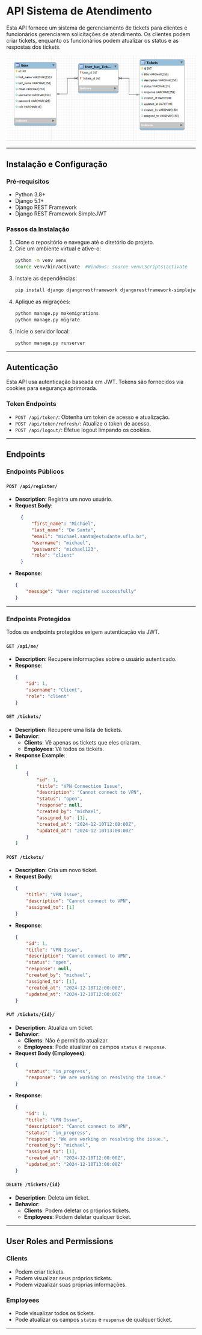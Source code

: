 # API Sistema de Atendimento

Esta API fornece um sistema de gerenciamento de tickets para clientes e funcionários gerenciarem solicitações de atendimento. Os clientes podem criar tickets, enquanto os funcionários podem atualizar os status e as respostas dos tickets.

![alt text](image.png)

---

## Instalação e Configuração

### Pré-requisitos
- Python 3.8+
- Django 5.1+
- Django REST Framework
- Django REST Framework SimpleJWT

### Passos da Instalação
1. Clone o repositório e navegue até o diretório do projeto.
2. Crie um ambiente virtual e ative-o:
   ```bash
   python -m venv venv
   source venv/bin/activate  #Windows: source venv\Scripts\activate
   ```
3. Instale as dependências:
   ```bash
   pip install django djangorestframework djangorestframework-simplejwt
   ```
4. Aplique as migrações:
   ```bash
   python manage.py makemigrations
   python manage.py migrate
   ```
5. Inicie o servidor local:
   ```bash
   python manage.py runserver
   ```

---

## Autenticação

Esta API usa autenticação baseada em JWT. Tokens são fornecidos via cookies para segurança aprimorada.

### Token Endpoints
- `POST /api/token/`: Obtenha um token de acesso e atualização.
- `POST /api/token/refresh/`: Atualize o token de acesso.
- `POST /api/logout/`: Efetue logout limpando os cookies.

---

## Endpoints

### Endpoints Públicos

#### `POST /api/register/`
- **Description**: Registra um novo usuário.
- **Request Body**:
  ```json
    {
        "first_name": "Michael",
        "last_name": "De Santa",
        "email": "michael.santa@estudante.ufla.br",
        "username": "michael",
        "password": "michael123",
        "role": "client"
    }
  ```
- **Response**:
  ```json
  {
      "message": "User registered successfully"
  }
  ```

---

### Endpoints Protegidos
Todos os endpoints protegidos exigem autenticação via JWT.

#### `GET /api/me/`
- **Description**: Recupere informações sobre o usuário autenticado.
- **Response**:
  ```json
  {
      "id": 1,
      "username": "Client",
      "role": "client"
  }
  ```

#### `GET /tickets/`
- **Description**: Recupere uma lista de tickets.
- **Behavior**:
  - **Clients**: Vê apenas os tickets que eles criaram.
  - **Employees**: Vê todos os tickets.
- **Response Example**:
  ```json
  [
      {
          "id": 1,
          "title": "VPN Connection Issue",
          "description": "Cannot connect to VPN",
          "status": "open",
          "response": null,
          "created_by": "michael",
          "assigned_to": [1],
          "created_at": "2024-12-10T12:00:00Z",
          "updated_at": "2024-12-10T13:00:00Z"
      }
  ]
  ```

#### `POST /tickets/`
- **Description**: Cria um novo ticket.
- **Request Body**:
  ```json
  {
      "title": "VPN Issue",
      "description": "Cannot connect to VPN",
      "assigned_to": [1]
  }
  ```
- **Response**:
  ```json
  {
      "id": 1,
      "title": "VPN Issue",
      "description": "Cannot connect to VPN",
      "status": "open",
      "response": null,
      "created_by": "michael",
      "assigned_to": [1],
      "created_at": "2024-12-10T12:00:00Z",
      "updated_at": "2024-12-10T12:00:00Z"
  }
  ```

#### `PUT /tickets/{id}/`
- **Description**: Atualiza um ticket.
- **Behavior**:
  - **Clients**: Não é permitido atualizar.
  - **Employees**: Pode atualizar os campos `status` e `response`.
- **Request Body (Employees)**:
  ```json
  {
      "status": "in_progress",
      "response": "We are working on resolving the issue."
  }
  ```
- **Response**:
  ```json
  {
      "id": 1,
      "title": "VPN Issue",
      "description": "Cannot connect to VPN",
      "status": "in_progress",
      "response": "We are working on resolving the issue.",
      "created_by": "michael",
      "assigned_to": [1],
      "created_at": "2024-12-10T12:00:00Z",
      "updated_at": "2024-12-10T13:00:00Z"
  }
  ```

#### `DELETE /tickets/{id}`
- **Description**: Deleta um ticket.
- **Behavior**:
  - **Clients**: Podem deletar os próprios tickets.
  - **Employees**: Podem deletar qualquer ticket.
---

## User Roles and Permissions

### Clients
- Podem criar tickets.
- Podem visualizar seus próprios tickets.
- Podem vizualizar suas próprias informações.

### Employees
- Pode visualizar todos os tickets.
- Pode atualizar os campos `status` e `response` de qualquer ticket.

---

